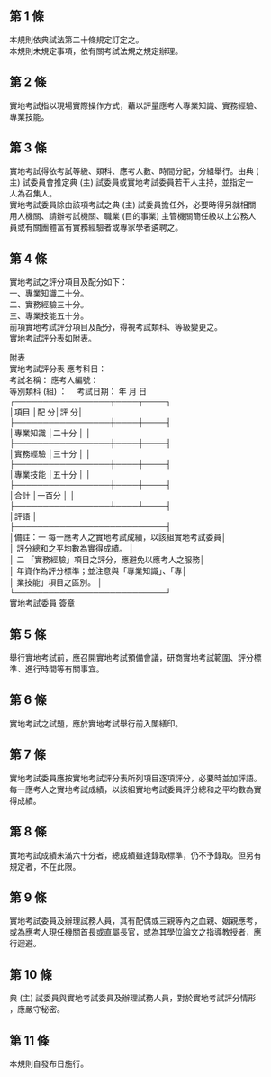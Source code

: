 第 1 條
-------
本規則依典試法第二十條規定訂定之。  
本規則未規定事項，依有關考試法規之規定辦理。

第 2 條
-------
實地考試指以現場實際操作方式，藉以評量應考人專業知識、實務經驗、  
專業技能。

第 3 條
-------
實地考試得依考試等級、類科、應考人數、時間分配，分組舉行。由典 (  
主) 試委員會推定典 (主) 試委員或實地考試委員若干人主持，並指定一  
人為召集人。  
實地考試委員除由該項考試之典 (主) 試委員擔任外，必要時得另就相關  
用人機關、請辦考試機關、職業 (目的事業) 主管機關簡任級以上公務人  
員或有關團體富有實務經驗者或專家學者遴聘之。

第 4 條
-------
實地考試之評分項目及配分如下：  
一、專業知識二十分。  
二、實務經驗三十分。  
三、專業技能五十分。  
前項實地考試評分項目及配分，得視考試類科、等級變更之。  
實地考試評分表如附表。  
  
附表  
實地考試評分表            應考科目：  
考試名稱：                應考人編號：  
等別類科 (組) ：　        考試日期：  年  月  日  
┌─────────────────┬────┬────┐  
│項目                              │配    分│評    分│  
├─────────────────┼────┼────┤  
│專業知識                          │二十分  │        │  
├─────────────────┼────┼────┤  
│實務經驗                          │三十分  │        │  
├─────────────────┼────┼────┤  
│專業技能                          │五十分  │        │  
├─────────────────┼────┼────┤  
│合計                              │一百分  │        │  
├─────────────────┴────┴────┤  
│評語                                                  │  
├───────────────────────────┤  
│備註：一  每一應考人之實地考試成績，以該組實地考試委員│  
│          評分總和之平均數為實得成績。                │  
│      二  「實務經驗」項目之評分，應避免以應考人之服務│  
│          年資作為評分標準；並注意與「專業知識」、「專│  
│          業技能」項目之區別。                        │  
└───────────────────────────┘  
實地考試委員              簽章

第 5 條
-------
舉行實地考試前，應召開實地考試預備會議，研商實地考試範圍、評分標  
準、進行時間等有關事宜。

第 6 條
-------
實地考試之試題，應於實地考試舉行前入闈繕印。

第 7 條
-------
實地考試委員應按實地考試評分表所列項目逐項評分，必要時並加評語。  
每一應考人之實地考試成績，以該組實地考試委員評分總和之平均數為實  
得成績。

第 8 條
-------
實地考試成績未滿六十分者，總成績雖達錄取標準，仍不予錄取。但另有  
規定者，不在此限。

第 9 條
-------
實地考試委員及辦理試務人員，其有配偶或三親等內之血親、姻親應考，  
或為應考人現任機關首長或直屬長官，或為其學位論文之指導教授者，應  
行迴避。

第 10 條
--------
典 (主) 試委員與實地考試委員及辦理試務人員，對於實地考試評分情形  
，應嚴守秘密。

第 11 條
--------
本規則自發布日施行。

